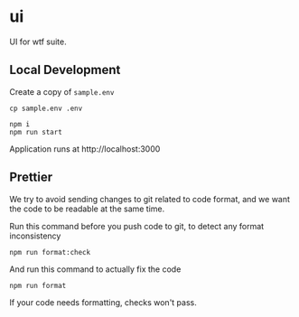 # ui

UI for wtf suite.

## Local Development

Create a copy of `sample.env`

```
cp sample.env .env
```

```
npm i
npm run start
```

Application runs at http://localhost:3000

## Prettier

We try to avoid sending changes to git related to code format, and we want the code to be
readable at the same time.

Run this command before you push code to git, to detect any format inconsistency

```
npm run format:check
```

And run this command to actually fix the code

```
npm run format
```

If your code needs formatting, checks won't pass.
